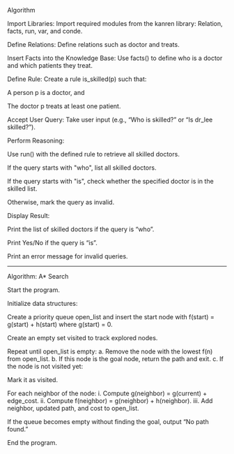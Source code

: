 Algorithm

Import Libraries:
Import required modules from the kanren library: Relation, facts, run, var, and conde.

Define Relations:
Define relations such as doctor and treats.

Insert Facts into the Knowledge Base:
Use facts() to define who is a doctor and which patients they treat.

Define Rule:
Create a rule is_skilled(p) such that:

A person p is a doctor, and

The doctor p treats at least one patient.

Accept User Query:
Take user input (e.g., “Who is skilled?” or “Is dr_lee skilled?”).

Perform Reasoning:

Use run() with the defined rule to retrieve all skilled doctors.

If the query starts with "who", list all skilled doctors.

If the query starts with "is", check whether the specified doctor is in the skilled list.

Otherwise, mark the query as invalid.

Display Result:

Print the list of skilled doctors if the query is “who”.

Print Yes/No if the query is “is”.

Print an error message for invalid queries.

----------------------------------------------------------------------------------------------------------------------------

Algorithm: A* Search

Start the program.

Initialize data structures:

Create a priority queue open_list and insert the start node with
f(start) = g(start) + h(start) where g(start) = 0.

Create an empty set visited to track explored nodes.

Repeat until open_list is empty:
a. Remove the node with the lowest f(n) from open_list.
b. If this node is the goal node, return the path and exit.
c. If the node is not visited yet:

Mark it as visited.

For each neighbor of the node:
i. Compute g(neighbor) = g(current) + edge_cost.
ii. Compute f(neighbor) = g(neighbor) + h(neighbor).
iii. Add neighbor, updated path, and cost to open_list.

If the queue becomes empty without finding the goal, output “No path found.”

End the program.